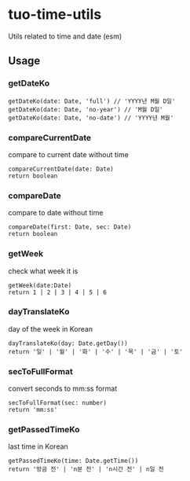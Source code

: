 # tuo-time-utils
Utils related to time and date (esm)

## Usage

### getDateKo
```
getDateKo(date: Date, 'full') // 'YYYY년 M월 D일'
getDateKo(date: Date, 'no-year') // 'M월 D일'
getDateKo(date: Date, 'no-date') // 'YYYY년 M월'
```

### compareCurrentDate
compare to current date without time
```
compareCurrentDate(date: Date)
return boolean
```

### compareDate
compare to date without time
```
compareDate(first: Date, sec: Date)
return boolean
```

### getWeek
check what week it is
```
getWeek(date:Date)
return 1 | 2 | 3 | 4 | 5 | 6
```

### dayTranslateKo
day of the week in Korean
```
dayTranslateKo(day: Date.getDay())
return '일' | '월' | '화' | '수' | '목' | '금' | '토'
```

### secToFullFormat
convert seconds to mm:ss format
```
secToFullFormat(sec: number)
return 'mm:ss'
```


### getPassedTimeKo
last time in Korean
```
getPassedTimeKo(time: Date.getTime())
return '방금 전' | 'n분 전' | 'n시간 전' | n일 전
```